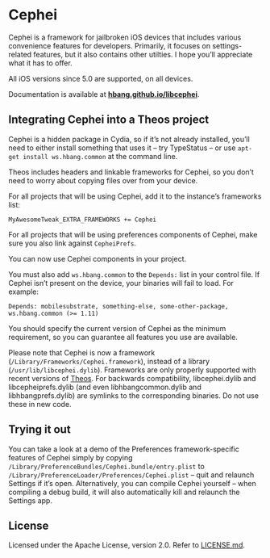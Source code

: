 # Cephei
Cephei is a framework for jailbroken iOS devices that includes various convenience features for developers. Primarily, it focuses on settings-related features, but it also contains other utilties. I hope you’ll appreciate what it has to offer.

All iOS versions since 5.0 are supported, on all devices.

Documentation is available at **[hbang.github.io/libcephei](https://hbang.github.io/libcephei/)**.

## Integrating Cephei into a Theos project
Cephei is a hidden package in Cydia, so if it’s not already installed, you’ll need to either install something that uses it – try TypeStatus – or use `apt-get install ws.hbang.common` at the command line.

Theos includes headers and linkable frameworks for Cephei, so you don’t need to worry about copying files over from your device.

For all projects that will be using Cephei, add it to the instance’s frameworks list:

```
MyAwesomeTweak_EXTRA_FRAMEWORKS += Cephei
```

For all projects that will be using preferences components of Cephei, make sure you also link against `CepheiPrefs`.

You can now use Cephei components in your project.

You must also add `ws.hbang.common` to the `Depends:` list in your control file. If Cephei isn’t present on the device, your binaries will fail to load. For example:

```
Depends: mobilesubstrate, something-else, some-other-package, ws.hbang.common (>= 1.11)
```

You should specify the current version of Cephei as the minimum requirement, so you can guarantee all features you use are available.

Please note that Cephei is now a framework (`/Library/Frameworks/Cephei.framework`), instead of a library (`/usr/lib/libcephei.dylib`). Frameworks are only properly supported with recent versions of [Theos](https://github.com/theos/theos). For backwards compatibility, libcephei.dylib and libcepheiprefs.dylib (and even libhbangcommon.dylib and libhbangprefs.dylib) are symlinks to the corresponding binaries. Do not use these in new code.

## Trying it out
You can take a look at a demo of the Preferences framework-specific features of Cephei simply by copying `/Library/PreferenceBundles/Cephei.bundle/entry.plist` to `/Library/PreferenceLoader/Preferences/Cephei.plist` – quit and relaunch Settings if it’s open. Alternatively, you can compile Cephei yourself – when compiling a debug build, it will also automatically kill and relaunch the Settings app.

## License
Licensed under the Apache License, version 2.0. Refer to [LICENSE.md](LICENSE.md).
